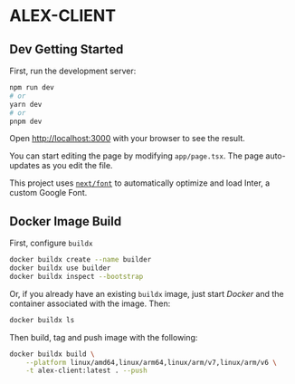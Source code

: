 # ALEX-CLIENT

## Dev Getting Started

First, run the development server:

```bash
npm run dev
# or
yarn dev
# or
pnpm dev
```

Open [http://localhost:3000](http://localhost:3000)
with your browser to see the result.

You can start editing the page by modifying `app/page.tsx`.
The page auto-updates as you edit the file.

This project uses [`next/font`](https://nextjs.org/docs/basic-features/font-optimization)
to automatically optimize and load Inter, a custom Google Font.

## Docker Image Build

First, configure `buildx`

```bash
docker buildx create --name builder
docker buildx use builder
docker buildx inspect --bootstrap
```

Or, if you already have an existing `buildx` image,
just start _Docker_ and the container associated with the image. Then:

```bash
docker buildx ls
```

Then build, tag and push image with the following:

```bash
docker buildx build \
    --platform linux/amd64,linux/arm64,linux/arm/v7,linux/arm/v6 \
    -t alex-client:latest . --push
```
